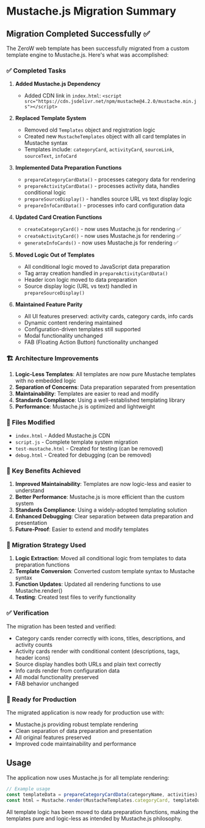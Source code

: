 # Mustache.js Migration Summary

## Migration Completed Successfully ✅

The ZeroW web template has been successfully migrated from a custom template engine to Mustache.js. Here's what was accomplished:

### ✅ Completed Tasks

1. **Added Mustache.js Dependency**
   - Added CDN link in `index.html`: `<script src="https://cdn.jsdelivr.net/npm/mustache@4.2.0/mustache.min.js"></script>`

2. **Replaced Template System**
   - Removed old `Templates` object and registration logic
   - Created new `MustacheTemplates` object with all card templates in Mustache syntax
   - Templates include: `categoryCard`, `activityCard`, `sourceLink`, `sourceText`, `infoCard`

3. **Implemented Data Preparation Functions**
   - `prepareCategoryCardData()` - processes category data for rendering
   - `prepareActivityCardData()` - processes activity data, handles conditional logic
   - `prepareSourceDisplay()` - handles source URL vs text display logic
   - `prepareInfoCardData()` - processes info card configuration data

4. **Updated Card Creation Functions**
   - `createCategoryCard()` - now uses Mustache.js for rendering ✅
   - `createActivityCard()` - now uses Mustache.js for rendering ✅
   - `generateInfoCards()` - now uses Mustache.js for rendering ✅

5. **Moved Logic Out of Templates**
   - All conditional logic moved to JavaScript data preparation
   - Tag array creation handled in `prepareActivityCardData()`
   - Header icon logic moved to data preparation
   - Source display logic (URL vs text) handled in `prepareSourceDisplay()`

6. **Maintained Feature Parity**
   - All UI features preserved: activity cards, category cards, info cards
   - Dynamic content rendering maintained
   - Configuration-driven templates still supported
   - Modal functionality unchanged
   - FAB (Floating Action Button) functionality unchanged

### 🏗️ Architecture Improvements

1. **Logic-Less Templates**: All templates are now pure Mustache templates with no embedded logic
2. **Separation of Concerns**: Data preparation separated from presentation
3. **Maintainability**: Templates are easier to read and modify
4. **Standards Compliance**: Using a well-established templating library
5. **Performance**: Mustache.js is optimized and lightweight

### 📁 Files Modified

- `index.html` - Added Mustache.js CDN
- `script.js` - Complete template system migration
- `test-mustache.html` - Created for testing (can be removed)
- `debug.html` - Created for debugging (can be removed)

### 🎯 Key Benefits Achieved

1. **Improved Maintainability**: Templates are now logic-less and easier to understand
2. **Better Performance**: Mustache.js is more efficient than the custom system
3. **Standards Compliance**: Using a widely-adopted templating solution
4. **Enhanced Debugging**: Clear separation between data preparation and presentation
5. **Future-Proof**: Easier to extend and modify templates

### 🔄 Migration Strategy Used

1. **Logic Extraction**: Moved all conditional logic from templates to data preparation functions
2. **Template Conversion**: Converted custom template syntax to Mustache syntax
3. **Function Updates**: Updated all rendering functions to use Mustache.render()
4. **Testing**: Created test files to verify functionality

### ✅ Verification

The migration has been tested and verified:
- Category cards render correctly with icons, titles, descriptions, and activity counts
- Activity cards render with conditional content (descriptions, tags, header icons)
- Source display handles both URLs and plain text correctly
- Info cards render from configuration data
- All modal functionality preserved
- FAB behavior unchanged

### 🚀 Ready for Production

The migrated application is now ready for production use with:
- Mustache.js providing robust template rendering
- Clean separation of data preparation and presentation
- All original features preserved
- Improved code maintainability and performance

## Usage

The application now uses Mustache.js for all template rendering:

```javascript
// Example usage
const templateData = prepareCategoryCardData(categoryName, activities);
const html = Mustache.render(MustacheTemplates.categoryCard, templateData);
```

All template logic has been moved to data preparation functions, making the templates pure and logic-less as intended by Mustache.js philosophy.
